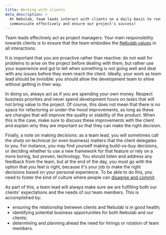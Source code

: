 ```yaml
---
title: Working with clients
meta_description: >
  At Nebulab, team leads interact with clients on a daily basis to run the project. Let's see how we
  communicate effectively and ensure our project's success!
---
```


Team leads effectively act as project managers. Your main responsibility towards clients is to
ensure that the team embodies the [Nebulab values][values] in all interactions.

It is important that you are proactive rather than reactive: do not wait for problems to arise on
the project before dealing with them, but rather use your experience and gut to tell when something
is not going well and deal with any issues before they even reach the client. Ideally, your work as
team lead should be invisible: you should allow the development team to shine without getting
in their way.

In doing so, always act as if you are spending your own money. Respect business priorities and never
spend development hours on tasks that will not bring value to the project. Of course, this does not
mean that there is no space for refactoring or under-the-hood improvements, as long as these are
changes that will improve the quality or stability of the product. When this is the case, make sure
to discuss these improvements with the client and explain why they are important so that they can
make the right decision.

Finally, a note on making decisions: as a team lead, you will sometimes call the shots on
technical (or even business) matters that the client delegates to you. For instance, you may find
yourself making build-vs-buy decisions, or deciding whether to use a new framework for that feature
or rely on a more boring, but proven, technology. You should listen and address any feedback from
the team, but at the end of the day, you must go with the option that _you_ feel is right, because
it's your job to make the right decisions based on your personal experience. To be able to do this,
you need to foster the kind of culture where people can [disagree and commit][disagree-and-commit].

As part of this, a team lead will always make sure we are fulfilling both our clients' expectations
and the needs of our team members. This is accomplished by:

* ensuring the relationship between clients and Nebulab is in good health;
* identifying potential business opportunities for both Nebulab and our clients;
* determining and planning ahead the need for hirings or rotation of team members.

[values]: /about-us/values
[disagree-and-commit]: https://en.wikipedia.org/wiki/Disagree_and_commit
